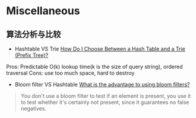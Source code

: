 # Miscellaneous


## 算法分析与比较
+ Hashtable VS Trie
[How Do I Choose Between a Hash Table and a Trie (Prefix Tree)?](http://stackoverflow.com/questions/245878/how-do-i-choose-between-a-hash-table-and-a-trie-prefix-tree)

Pros: Predictable O(k) lookup time(k is the size of query string), ordered traversal
Cons: use too much space, hard to destroy
+ Bloom filter VS Hashtable
[What is the advantage to using bloom filters?](http://stackoverflow.com/questions/4282375/what-is-the-advantage-to-using-bloom-filters)

> You don't use a bloom filter to test if an element is present, you use it to test whether it's certainly not present, since it guarantees no false negatives.
